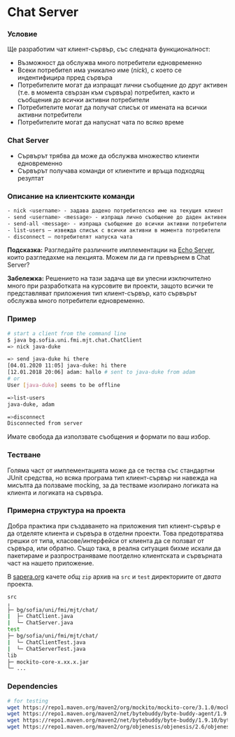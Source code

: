 # Chat Server

### Условие

Ще разработим чат клиент-сървър, със следната функционалност:
- Възможност да обслужва много потребители едновременно
- Всеки потребител има уникално име (*nick*), с което се индентифицира прред сървъра
- Потребителите могат да изпращат лични съобщение до друг активен (т.е. в момента свързан към сървъра) потребител, както и съобщения до всички активни потребители
- Потребителите могат да получат списък от имената на всички активни потребители
- Потребителите могат да напуснат чата по всяко време

### Chat Server

- Сървърът трябва да може да обслужва множество клиенти едновременно
- Сървърът получава команди от клиентите и връща подходящ резултат

### Описание на клиентските команди

```bash
- nick <username> - задава дадено потребителско име на текущия клиент
- send <username> <message> - изпраща лично съобщение до даден активен потребител
- send-all <message> - изпраща съобщение до всички активни потребители
- list-users – извежда списък с всички активни в момента потребители
- disconnect – потребителят напуска чата
```

**Подсказка:** Разгледайте различните имплементации на [Echo Server](https://github.com/fmi/java-course/tree/master/11-network/snippets), които разгледахме на лекцията. Можем ли да ги превърнем в Chat Server?

**Забележка:** Решението на тази задача ще ви улесни изключително много при разработката на курсовите ви проекти, защото всички те представляват приложения тип клиент-сървър, като сървърът обслужва много потребители едновременно.

### Пример

```bash
# start a client from the command line
$ java bg.sofia.uni.fmi.mjt.chat.ChatClient
=> nick java-duke

=> send java-duke hi there
[04.01.2020 11:05] java-duke: hi there
[12.01.2018 20:06] adam: hallo # sent to java-duke from adam
# or
User [java-duke] seems to be offline

=>list-users
java-duke, adam

=>disconnect
Disconnected from server
```

Имате свобода да използвате съобщения и формати по ваш избор.

### Тестване

Голяма част от имплементацията може да се тества със стандартни JUnit средства, но всяка програма тип клиент-сървър ни навежда на мисълта да ползваме mocking, за да тестваме изолирано логиката на клиента и логиката на сървъра.

### Примерна структура на проекта

Добра практика при създаването на приложения тип клиент-сървър е да отделяте клиента и сървъра в отделни проекти. Това предотвратява грешки от типа, класове/интерфейси от клиента да се ползват от сървъра, или обратно. Също така, в реална ситуация бихме искали да пакетираме и разпространяваме поотделно клиентската и сървърната част на нашето приложение.

В [sapera.org](http://grader.sapera.org/) качете *oбщ* `zip` архив на `src` и `test` директориите от *двата* проекта.

```bash
src
╷
├─ bg/sofia/uni/fmi/mjt/chat/
|  ├─ ChatClient.java
|  └─ ChatServer.java
test
├─ bg/sofia/uni/fmi/mjt/chat/
|  └─ ChatClientTest.java
|  └─ ChatServerTest.java
lib
├─ mockito-core-x.xx.x.jar
└─ ...
```

### Dependencies

```bash
# for testing
wget https://repo1.maven.org/maven2/org/mockito/mockito-core/3.1.0/mockito-core-3.1.0.jar
wget https://repo1.maven.org/maven2/net/bytebuddy/byte-buddy-agent/1.9.10/byte-buddy-agent-1.9.10.jar
wget https://repo1.maven.org/maven2/net/bytebuddy/byte-buddy/1.9.10/byte-buddy-1.9.10.jar
wget https://repo1.maven.org/maven2/org/objenesis/objenesis/2.6/objenesis-2.6.jar
```
